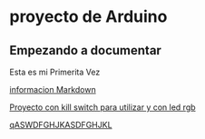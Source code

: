 # proyecto de Arduino
## Empezando a documentar
Esta es mi Primerita Vez

[informacion Markdown](https://guides.github.com/pdfs/markdown-cheatsheet-online.pdf)

[Proyecto con kill switch para utilizar y con led rgb](https://github.com/marc125678/Arduino/blob/main/KILL_SWITCH.ino)

[qASWDFGHJKASDFGHJKL](https://github.com/marc125678/Arduino/blob/main/PWM3.ino)
